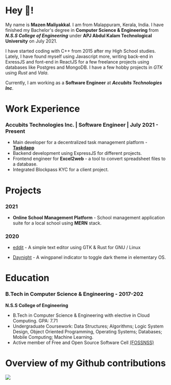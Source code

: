 # Hey 👋!

My name is **Mazen Maliyakkal**. I am from Malappuram, Kerala, India. I have finished my Bachelor's degree in **Computer Science & Engineering** from **_N.S.S College of Engineering_** under **APJ Abdul Kalam Technological University** on July 2021.

I have started coding with C++ from 2015 after my High School studies. Lately, I have found myself using Javascript more, writing back-end in ExressJS and font-end in ReactJS for a few freelance projects using databases like Postgres and MongoDB. I have a few hobby projects in _GTK_ using _Rust_ and _Vala_.

Currently, I am working as a **Software Engineer** at **_Accubits Technologies Inc_**.

# Work Experience

### Accubits Technologies Inc. | Software Engineer | July 2021 - Present

- Main developer for a decentralized task management platform - **[Taskdapp](https://taskdapp.io)**
- Backend development using ExpressJS for different projects.
- Frontend engineer for **Excel2web** - a tool to convert spreadsheet files to a database.
- Integrated Blockpass KYC for a client project.

# Projects

### 2021

- **Online School Management Platform** - School management application suite for a local school using **MERN** stack.

### 2020

- [eddit](https://github.com/maze-n/eddit) - A simple text editor using GTK & Rust for GNU / Linux

- [Daynight](https://github.com/maze-n/wingpanel-indicator-daynight) - A wingpanel indicator to toggle dark theme in elementary OS.

<!-- See more details in [Projects](https://maze-n.github.io./projects/)... -->

# Education

### B.Tech in Computer Science & Engineering - 2017-202

**N.S.S College of Engineering**

- B.Tech in Computer Science & Engineering with elective in Cloud Computing. GPA: 7.71
- Undergraduate Coursework: Data Structures; Algorithms; Logic System Design, Object Oriented Programming, Operating Systems; Databases; Mobile Computing; Machine Learning.
- Active member of Free and Open Source Software Cell [(FOSSNSS)](https://fossnss.org)

 # Overview of my Github contributions

![](https://github-readme-stats.vercel.app/api?username=maze-n&count_private=true&theme=dark&show_icons=true)
